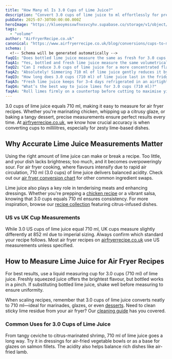 ```yaml
---
title: "How Many ml Is 3.0 Cups of Lime Juice?"
description: "Convert 3.0 cups of lime juice to ml effortlessly for precise air fryer recipes. Get accurate measurements in seconds!"
pubDate: 2025-07-30T00:00:00.000Z
heroImage: "https://klueoymssxwfnxsvcyhv.supabase.co/storage/v1/object/public/Shmucket/how-many-ml-is-3-cups-lime-juice.webp"
tags:
  - "volume"
author: "AirFryerRecipe.co.uk"
canonical: "https://www.airfryerrecipe.co.uk/blog/conversions/cups-to-ml/how-many-ml-is-3-cups-lime-juice"
schema: |
  <!-- Schema will be generated automatically -->
faqQ1: "Does bottled lime juice measure the same as fresh for 3.0 cups (710 ml)?"
faqA1: "Yes, bottled and fresh lime juice measure the same volumetrically—3.0 cups equal 710 ml for both. However, fresh lime juice often has a brighter, more complex flavour. If using bottled, check for additives that might alter taste."
faqQ2: "Can I reduce 3.0 cups of lime juice for a more concentrated flavour?"
faqA2: "Absolutely! Simmering 710 ml of lime juice gently reduces it by half, intensifying the tartness. Use reduced lime juice sparingly in glazes or sauces, as its potency increases significantly. Always cool before adding to marinades."
faqQ3: "How long does 3.0 cups (710 ml) of lime juice last in the fridge?"
faqA3: "Fresh lime juice keeps for 3–4 days refrigerated in an airtight container. Bottled lime juice lasts longer—up to 6 months unopened, or 1 month after opening. For best results in air fryer recipes, use within a week."
faqQ4: "What’s the best way to juice limes for 3.0 cups (710 ml)?"
faqA4: "Roll limes firmly on a countertop before cutting to maximise yield. A citrus juicer or reamer extracts the most juice efficiently. For 710 ml, you’ll need roughly 18–20 medium limes, depending on size and ripeness."
---
```

<p>3.0 cups of lime juice equals 710 ml, making it easy to measure for air fryer recipes. Whether you're marinating chicken, whipping up a citrusy glaze, or baking a tangy dessert, precise measurements ensure perfect results every time. At <a href=https://www.airfryerrecipe.co.uk/>airfryerrecipe.co.uk</a>, we know how crucial accuracy is when converting cups to millilitres, especially for zesty lime-based dishes.</p>  

<h2>Why Accurate Lime Juice Measurements Matter</h2>  
<p>Using the right amount of lime juice can make or break a recipe. Too little, and your dish lacks brightness; too much, and it becomes overpoweringly sour. For air fryer cooking, where flavours intensify due to rapid air circulation, 710 ml (3.0 cups) of lime juice delivers balanced acidity. Check out our <a href=https://www.airfryerrecipe.co.uk/air-fryer-conversion-chart>air fryer conversion chart</a> for other common ingredient swaps.</p>  

<p>Lime juice also plays a key role in tenderising meats and enhancing dressings. Whether you're prepping a <a href=https://www.airfryerrecipe.co.uk/recipe-category/chicken>chicken recipe</a> or a vibrant salsa, knowing that 3.0 cups equals 710 ml ensures consistency. For more inspiration, browse our <a href=https://www.airfryerrecipe.co.uk/recipes>recipe collection</a> featuring citrus-infused dishes.</p>  

<h3>US vs UK Cup Measurements</h3>  
<p>While 3.0 US cups of lime juice equal 710 ml, UK cups measure slightly differently at 852 ml due to imperial sizing. Always confirm which standard your recipe follows. Most air fryer recipes on <a href=https://www.airfryerrecipe.co.uk/>airfryerrecipe.co.uk</a> use US measurements unless specified.</p>  

<h2>How to Measure Lime Juice for Air Fryer Recipes</h2>  
<p>For best results, use a liquid measuring cup for 3.0 cups (710 ml) of lime juice. Freshly squeezed juice offers the brightest flavour, but bottled works in a pinch. If substituting bottled lime juice, shake well before measuring to ensure uniformity.</p>  

<p>When scaling recipes, remember that 3.0 cups of lime juice converts neatly to 710 ml—ideal for marinades, glazes, or even <a href=https://www.airfryerrecipe.co.uk/recipe-category/dessert>desserts</a>. Need to clean sticky lime residue from your air fryer? Our <a href=https://www.airfryerrecipe.co.uk/air-fryer-cleaner>cleaning guide</a> has you covered.</p>  

<h3>Common Uses for 3.0 Cups of Lime Juice</h3>  
<p>From tangy ceviche to citrus-marinated shrimp, 710 ml of lime juice goes a long way. Try it in dressings for air-fried vegetable bowls or as a base for glazes on salmon fillets. The acidity also helps balance rich dishes like air-fried lamb.</p>
